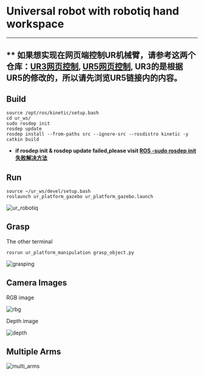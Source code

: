 # Universal robot with robotiq hand workspace

---
** 如果想实现在网页端控制UR机械臂，请参考这两个仓库：[UR3网页控制](https://github.com/borninfreedom/ur-webgui), [UR5网页控制](https://github.com/borninfreedom/ur5_webgui), UR3的是根据UR5的修改的，所以请先浏览UR5链接内的内容。
---

## Build

```
source /opt/ros/kinetic/setup.bash
cd ur_ws/
sudo rosdep init
rosdep update
rosdep install --from-paths src --ignore-src --rosdistro kinetic -y
catkin build
```
* **if rosdep init & rosdep update failed,please visit [ROS -sudo rosdep init 失败解决方法](https://blog.csdn.net/bornfree5511/article/details/106267533)**

## Run

```
source ~/ur_ws/devel/setup.bash
roslaunch ur_platform_gazebo ur_platform_gazebo.launch
```
![ur_robotiq](images/ur_robotiq.jpg)

## Grasp

The other terminal

```
rosrun ur_platform_manipulation grasp_object.py
```

![grasping](images/grasping.gif)

## Camera Images

RGB image

![rbg](images/camera_rgb_image.png)

Depth image

![depth](images/camera_depth_image.png)

## Multiple Arms

![multi_arms](images/multiple_arms.jpg)
